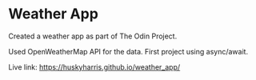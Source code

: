 # Weather App

Created a weather app as part of The Odin Project. 

Used OpenWeatherMap API for the data. First project using async/await.

Live link: https://huskyharris.github.io/weather_app/
